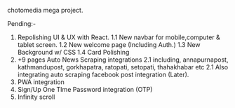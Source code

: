 chotomedia mega project.

Pending:-
1. Repolishing UI & UX with React.
    1.1 New navbar for mobile,computer & tablet screen.
    1.2 New welcome page (Including Auth.)
    1.3 New Background w/ CSS
    1.4 Card Polishing
2. +9 pages Auto News Scraping integrations
  2.1 including, annapurnapost, kathmandupost, gorkhapatra, ratopati, setopati, thahakhabar etc
  2.1 Also integrating auto scraping facebook post integration (Later).
3. PWA integration
4. Sign/Up One TIme Password  integration (OTP)
5. Infinity scroll
